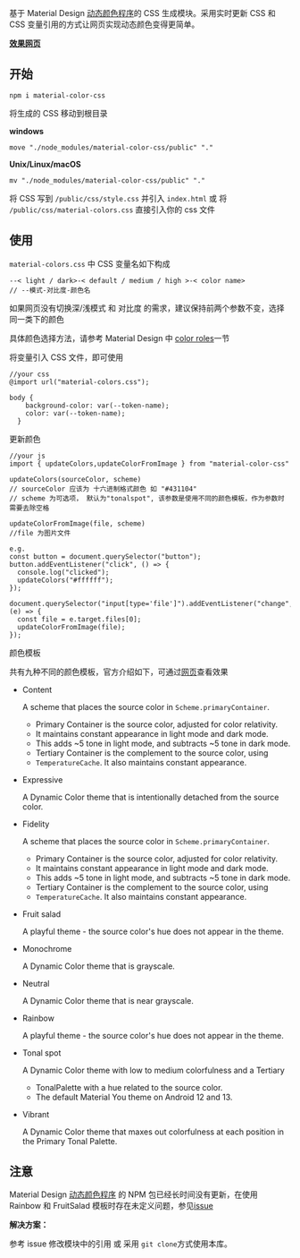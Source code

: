 基于 Material Design [动态颜色程序](https://github.com/material-foundation/material-color-utilities/tree/main)的 CSS 生成模块。采用实时更新 CSS 和 CSS 变量引用的方式让网页实现动态颜色变得更简单。

[**效果网页**](https://linvie.github.io/material-color-css/)

## 开始

```cli
npm i material-color-css
```

将生成的 CSS 移动到根目录

**windows**

```
move "./node_modules/material-color-css/public" "."
```

**Unix/Linux/macOS**

```
mv "./node_modules/material-color-css/public" "."
```

将 CSS 写到 `/public/css/style.css` 并引入 `index.html` 或 将 `/public/css/material-colors.css` 直接引入你的 css 文件

## 使用

`material-colors.css` 中 CSS 变量名如下构成

```
--< light / dark>-< default / medium / high >-< color name>
// --模式-对比度-颜色名
```

如果网页没有切换深/浅模式 和 对比度 的需求，建议保持前两个参数不变，选择同一类下的颜色

具体颜色选择方法，请参考 Material Design 中 [color roles](https://m3.material.io/styles/color/roles)一节

将变量引入 CSS 文件，即可使用

```
//your css
@import url("material-colors.css");

body {
    background-color: var(--token-name);
    color: var(--token-name);
  }
```

更新颜色

```
//your js
import { updateColors,updateColorFromImage } from "material-color-css"

updateColors(sourceColor, scheme)
// sourceColor 应该为 十六进制格式颜色 如 "#431104"
// scheme 为可选项， 默认为"tonalspot", 该参数是使用不同的颜色模板，作为参数时需要去除空格

updateColorFromImage(file, scheme)
//file 为图片文件

e.g.
const button = document.querySelector("button");
button.addEventListener("click", () => {
  console.log("clicked");
  updateColors("#ffffff");
});

document.querySelector("input[type='file']").addEventListener("change", (e) => {
  const file = e.target.files[0];
  updateColorFromImage(file);
});
```

颜色模板

共有九种不同的颜色模板，官方介绍如下，可通过[网页](https://linvie.github.io/material-color-css/)查看效果

- Content

  A scheme that places the source color in `Scheme.primaryContainer`.

  - Primary Container is the source color, adjusted for color relativity.
  - It maintains constant appearance in light mode and dark mode.
  - This adds ~5 tone in light mode, and subtracts ~5 tone in dark mode.
  - Tertiary Container is the complement to the source color, using
  - `TemperatureCache`. It also maintains constant appearance.

- Expressive

  A Dynamic Color theme that is intentionally detached from the source color.

- Fidelity

  A scheme that places the source color in `Scheme.primaryContainer`.

  - Primary Container is the source color, adjusted for color relativity.
  - It maintains constant appearance in light mode and dark mode.
  - This adds ~5 tone in light mode, and subtracts ~5 tone in dark mode.
  - Tertiary Container is the complement to the source color, using
  - `TemperatureCache`. It also maintains constant appearance.

- Fruit salad

  A playful theme - the source color's hue does not appear in the theme.

- Monochrome

  A Dynamic Color theme that is grayscale.

- Neutral

  A Dynamic Color theme that is near grayscale.

- Rainbow

  A playful theme - the source color's hue does not appear in the theme.

- Tonal spot

  A Dynamic Color theme with low to medium colorfulness and a Tertiary

  - TonalPalette with a hue related to the source color.
  - The default Material You theme on Android 12 and 13.

- Vibrant

  A Dynamic Color theme that maxes out colorfulness at each position in the Primary Tonal Palette.

## 注意

Material Design [动态颜色程序](https://github.com/material-foundation/material-color-utilities/tree/main) 的 NPM 包已经长时间没有更新，在使用 Rainbow 和 FruitSalad 模板时存在未定义问题，参见[issue](https://github.com/material-foundation/material-color-utilities/issues/137)

**解决方案：**

参考 issue 修改模块中的引用 或 采用 `git clone`方式使用本库。
